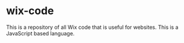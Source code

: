 # wix-code
This is a repository of all Wix code that is useful for websites. This is a JavaScript based language. 
